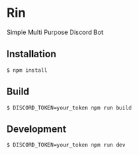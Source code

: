 # Rin

Simple Multi Purpose Discord Bot

## Installation
`$ npm install`

## Build
`$ DISCORD_TOKEN=your_token npm run build`

## Development
`$ DISCORD_TOKEN=your_token npm run dev`
